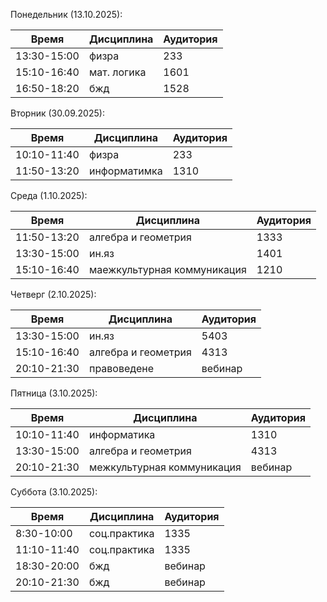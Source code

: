 Понедельник (13.10.2025):

| Время       | Дисциплина  | Аудитория |
| ----------- | ----------- | --------- |
| 13:30-15:00 | физра       | 233       |
| 15:10-16:40 | мат. логика | 1601      |
| 16:50-18:20 | бжд         | 1528      |

Вторник (30.09.2025):

| Время       | Дисциплина   | Аудитория |
| ----------- | ------------ | --------- |
| 10:10-11:40 | физра        | 233       |
| 11:50-13:20 | информатимка | 1310      |

Среда (1.10.2025):

| Время       | Дисциплина                  | Аудитория |
| ----------- | --------------------------- | --------- |
| 11:50-13:20 | алгебра и геометрия         | 1333      |
| 13:30-15:00 | ин.яз                       | 1401      |
| 15:10-16:40 | маежкультурная коммуникация | 1210      |

Четверг (2.10.2025):

| Время       | Дисциплина          | Аудитория |
| ----------- | ------------------- | --------- |
| 13:30-15:00 | ин.яз               | 5403      |
| 15:10-16:40 | алгебра и геометрия | 4313      |
| 20:10-21:30 | правоведене         | вебинар   |

Пятница (3.10.2025):

| Время       | Дисциплина                 | Аудитория |
| ----------- | -------------------------- | --------- |
| 10:10-11:40 | информатика                | 1310      |
| 13:30-15:00 | алгебра и геометрия        | 4313      |
| 20:10-21:30 | межкультурная коммуникация | вебинар   |

Суббота (3.10.2025):

| Время       | Дисциплина   | Аудитория |
| ----------- | ------------ | --------- |
| 8:30-10:00  | соц.практика | 1335      |
| 11:10-11:40 | соц.практика | 1335      |
| 18:30-20:00 | бжд          | вебинар   |
| 20:10-21:30 | бжд          | вебинар   |






